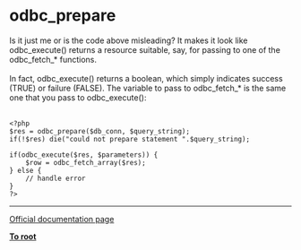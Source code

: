 # odbc_prepare



Is it just me or is the code above misleading? It makes it look like odbc_execute() returns a resource suitable, say, for passing to one of the odbc_fetch_* functions.<br><br>In fact, odbc_execute() returns a boolean, which simply indicates success (TRUE) or failure (FALSE). The variable to pass to odbc_fetch_* is the same one that you pass to odbc_execute():<br><br>

```
<?php
$res = odbc_prepare($db_conn, $query_string);
if(!$res) die("could not prepare statement ".$query_string);

if(odbc_execute($res, $parameters)) {
    $row = odbc_fetch_array($res);
} else {
    // handle error
}
?>
```
  

---

[Official documentation page](https://www.php.net/manual/en/function.odbc-prepare.php)

**[To root](/README.md)**